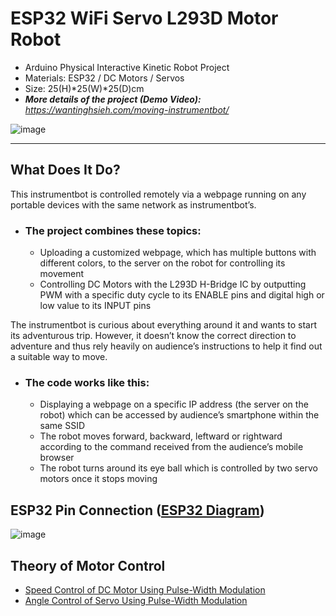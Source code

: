 # ESP32 WiFi Servo L293D Motor Robot

- Arduino Physical Interactive Kinetic Robot Project
- Materials: ESP32 / DC Motors / Servos
- Size: 25(H)*25(W)*25(D)cm
- ***More details of the project (Demo Video):*** *https://wantinghsieh.com/moving-instrumentbot/*

![image](https://wantinghsieh.com/wp-content/uploads/Moving-Instrumentbot_5_web.jpg)

---
[esp32]: https://cdn-learn.adafruit.com/downloads/pdf/adafruit-huzzah32-esp32-feather.pdf?timestamp=1576067516
[motor-pwm]: https://howtomechatronics.com/tutorials/arduino/arduino-dc-motor-control-tutorial-l298n-pwm-h-bridge/
[servo-pwm]: https://learn.sparkfun.com/tutorials/pulse-width-modulation/all

## What Does It Do?
This instrumentbot is controlled remotely via a webpage running on any portable devices with the same network as instrumentbot’s.

- ### The project combines these topics:

  - Uploading a customized webpage, which has multiple buttons with different colors, to the server on the robot for controlling its movement
  - Controlling DC Motors with the L293D H-Bridge IC by outputting PWM with a specific duty cycle to its ENABLE pins and digital high or low value to its INPUT pins

The instrumentbot is curious about everything around it and wants to start its adventurous trip. However, it doesn’t know the correct direction to adventure and thus rely heavily on audience’s instructions to help it find out a suitable way to move.

- ### The code works like this:

  - Displaying a webpage on a specific IP address (the server on the robot) which can be accessed by audience’s smartphone within the same SSID
  - The robot moves forward, backward, leftward or rightward according to the command received from the audience’s mobile browser
  - The robot turns around its eye ball which is controlled by two servo motors once it stops moving
 
## ESP32 Pin Connection ([ESP32 Diagram][esp32])

![image](https://wantinghsieh.com/wp-content/uploads/Moving-Instrumentbot_Esp32_1_web.jpg)

## Theory of Motor Control
* [Speed Control of DC Motor Using Pulse-Width Modulation][motor-pwm]
* [Angle Control of Servo Using Pulse-Width Modulation][servo-pwm]
